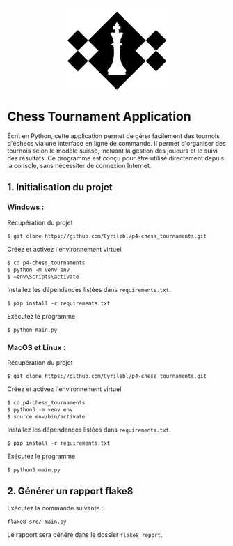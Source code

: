 <div align="center">
  <img src="src/images/chess.png" alt="Chess Image">
</div>

# Chess Tournament Application

Écrit en Python, cette application permet de gérer facilement des tournois d'échecs via une interface en ligne de commande. Il permet d'organiser des tournois selon le modèle suisse, incluant la gestion des joueurs et le suivi des résultats.
Ce programme est conçu pour être utilisé directement depuis la console, sans nécessiter de connexion Internet.

## 1. Initialisation du projet

### Windows :

Récupération du projet

```
$ git clone https://github.com/Cyrilebl/p4-chess_tournaments.git
```

Créez et activez l'environnement virtuel

```
$ cd p4-chess_tournaments
$ python -m venv env
$ ~env\Scripts\activate
```

Installez les dépendances listées dans `requirements.txt`.

```
$ pip install -r requirements.txt
```

Exécutez le programme

```
$ python main.py
```

### MacOS et Linux :

Récupération du projet

```
$ git clone https://github.com/Cyrilebl/p4-chess_tournaments.git
```

Créez et activez l'environnement virtuel

```
$ cd p4-chess_tournaments
$ python3 -m venv env
$ source env/bin/activate
```

Installez les dépendances listées dans `requirements.txt`.

```
$ pip install -r requirements.txt
```

Exécutez le programme

```
$ python3 main.py
```

## 2. Générer un rapport flake8

Exécutez la commande suivante :

```
flake8 src/ main.py
```

Le rapport sera généré dans le dossier `flake8_report`.
